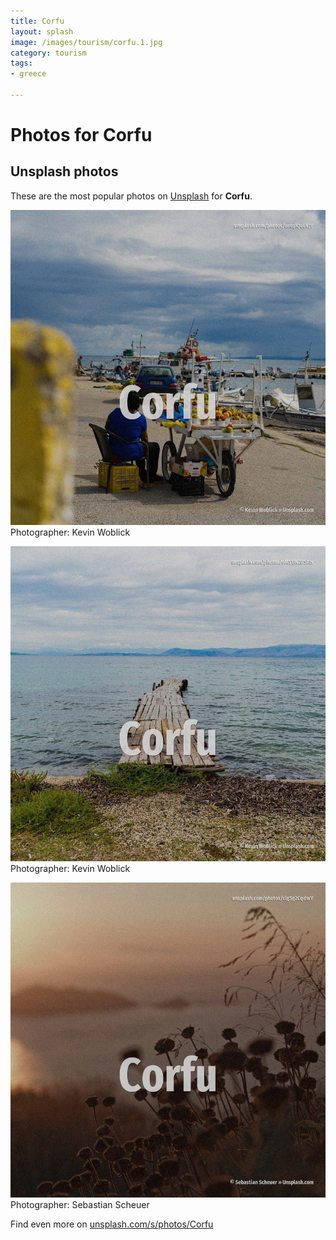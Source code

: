 ```yaml
---
title: Corfu
layout: splash
image: /images/tourism/corfu.1.jpg
category: tourism
tags:
- greece

---
```

# Photos for Corfu
 
## Unsplash photos
These are the most popular photos on [Unsplash](https://unsplash.com) for **Corfu**.
 
![Corfu](/images/tourism/corfu.1.jpg)
Photographer:  Kevin Woblick
 
![Corfu](/images/tourism/corfu.2.jpg)
Photographer:  Kevin Woblick
 
![Corfu](/images/tourism/corfu.3.jpg)
Photographer:  Sebastian Scheuer
 
Find even more on [unsplash.com/s/photos/Corfu](https://unsplash.com/s/photos/Corfu)
 
